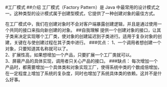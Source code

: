 #工厂模式
##介绍
工厂模式（Factory Pattern）是 Java 中最常用的设计模式之一。这种类型的设计模式属于创建型模式，它提供了一种创建对象的最佳方式。

在工厂模式中，我们在创建对象时不会对客户端暴露创建逻辑，并且是通过使用一个共同的接口来指向新创建的对象。
##自我理解
提供一个创建对象的接口，让其子类来决定实现哪个工厂类，使对象的创建延迟到子类进行。适用于复杂对象的创建，关键在与使创建过程在其子类中进行。
###优点：
 1、一个调用者想创建一个对象，只要知道其名称就可以了。 \
 2、扩展性高，如果想增加一个产品，只要扩展一个工厂类就可以。\
 3、屏蔽产品的具体实现，调用者只关心产品的接口。
###缺点：
每次增加一个产品时，都需要增加一个具体类和对象实现工厂，使得系统中类的个数成倍增加，在一定程度上增加了系统的复杂度，同时也增加了系统具体类的依赖。这并不是什么好事。
